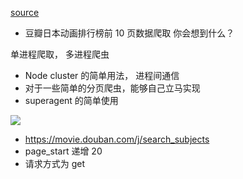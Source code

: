 [source](https://juejin.cn/post/6844904117547057165)

- 豆瓣日本动画排行榜前 10 页数据爬取 你会想到什么？

单进程爬取， 多进程爬虫

- Node cluster 的简单用法， 进程间通信
- 对于一些简单的分页爬虫，能够自己立马实现
- superagent 的简单使用

![](https://user-gold-cdn.xitu.io/2020/4/8/171556ab812c7dcc?imageView2/0/w/1280/h/960/format/webp/ignore-error/1)

- https://movie.douban.com/j/search_subjects  
- page_start 递增 20
- 请求方式为 get
